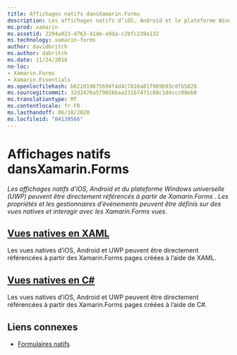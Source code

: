 ```yaml
---
title: Affichages natifs dansXamarin.Forms
description: Les affichages natifs d’iOS, Android et le plateforme Windows universelle (UWP) peuvent être directement référencés à partir de Xamarin.Forms et ils peuvent interagir avec les Xamarin.Forms vues.
ms.prod: xamarin
ms.assetid: 2294a023-d763-41de-a9da-c2bfc239a132
ms.technology: xamarin-forms
author: davidbritch
ms.author: dabritch
ms.date: 11/24/2016
no-loc:
- Xamarin.Forms
- Xamarin.Essentials
ms.openlocfilehash: b622d19675694f4d4c7816a81f969b93cdfb5828
ms.sourcegitcommit: 32d2476a5f9016baa231b7471c88c1d4ccc08eb8
ms.translationtype: MT
ms.contentlocale: fr-FR
ms.lasthandoff: 06/18/2020
ms.locfileid: "84139566"
---
```

# <a name="native-views-in-xamarinforms"></a>Affichages natifs dansXamarin.Forms

_Les affichages natifs d’iOS, Android et du plateforme Windows universelle (UWP) peuvent être directement référencés à partir de Xamarin.Forms . Les propriétés et les gestionnaires d’événements peuvent être définis sur des vues natives et interagir avec les Xamarin.Forms vues._

## <a name="native-views-in-xaml"></a>[Vues natives en XAML](xaml.md)

Les vues natives d’iOS, Android et UWP peuvent être directement référencées à partir des Xamarin.Forms pages créées à l’aide de XAML.

## <a name="native-views-in-c"></a>[Vues natives en C#](code.md)

Les vues natives d’iOS, Android et UWP peuvent être directement référencées à partir des Xamarin.Forms pages créées à l’aide de C#.

## <a name="related-links"></a>Liens connexes

- [Formulaires natifs](~/xamarin-forms/platform/native-forms.md)
